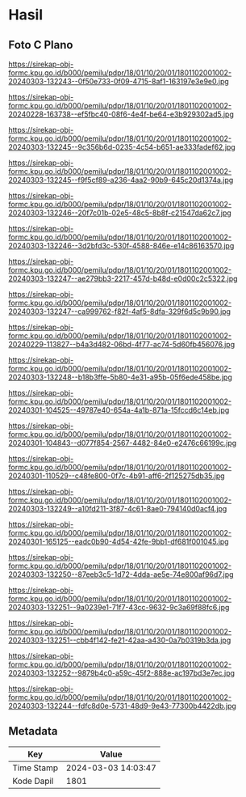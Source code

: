# Hasil

## Foto C Plano

https://sirekap-obj-formc.kpu.go.id/b000/pemilu/pdpr/18/01/10/20/01/1801102001002-20240303-132243--0f50e733-0f09-4715-8af1-163197e3e9e0.jpg

https://sirekap-obj-formc.kpu.go.id/b000/pemilu/pdpr/18/01/10/20/01/1801102001002-20240228-163738--ef5fbc40-08f6-4e4f-be64-e3b929302ad5.jpg

https://sirekap-obj-formc.kpu.go.id/b000/pemilu/pdpr/18/01/10/20/01/1801102001002-20240303-132245--9c356b6d-0235-4c54-b651-ae333fadef62.jpg

https://sirekap-obj-formc.kpu.go.id/b000/pemilu/pdpr/18/01/10/20/01/1801102001002-20240303-132245--f9f5cf89-a236-4aa2-90b9-645c20d1374a.jpg

https://sirekap-obj-formc.kpu.go.id/b000/pemilu/pdpr/18/01/10/20/01/1801102001002-20240303-132246--20f7c01b-02e5-48c5-8b8f-c21547da62c7.jpg

https://sirekap-obj-formc.kpu.go.id/b000/pemilu/pdpr/18/01/10/20/01/1801102001002-20240303-132246--3d2bfd3c-530f-4588-846e-e14c86163570.jpg

https://sirekap-obj-formc.kpu.go.id/b000/pemilu/pdpr/18/01/10/20/01/1801102001002-20240303-132247--ae279bb3-2217-457d-b48d-e0d00c2c5322.jpg

https://sirekap-obj-formc.kpu.go.id/b000/pemilu/pdpr/18/01/10/20/01/1801102001002-20240303-132247--ca999762-f82f-4af5-8dfa-329f6d5c9b90.jpg

https://sirekap-obj-formc.kpu.go.id/b000/pemilu/pdpr/18/01/10/20/01/1801102001002-20240229-113827--b4a3d482-06bd-4f77-ac74-5d60fb456076.jpg

https://sirekap-obj-formc.kpu.go.id/b000/pemilu/pdpr/18/01/10/20/01/1801102001002-20240303-132248--b18b3ffe-5b80-4e31-a95b-05f6ede458be.jpg

https://sirekap-obj-formc.kpu.go.id/b000/pemilu/pdpr/18/01/10/20/01/1801102001002-20240301-104525--49787e40-654a-4a1b-871a-15fccd6c14eb.jpg

https://sirekap-obj-formc.kpu.go.id/b000/pemilu/pdpr/18/01/10/20/01/1801102001002-20240301-104843--d077f854-2567-4482-84e0-e2476c66199c.jpg

https://sirekap-obj-formc.kpu.go.id/b000/pemilu/pdpr/18/01/10/20/01/1801102001002-20240301-110529--c48fe800-0f7c-4b91-aff6-2f125275db35.jpg

https://sirekap-obj-formc.kpu.go.id/b000/pemilu/pdpr/18/01/10/20/01/1801102001002-20240303-132249--a10fd211-3f87-4c61-8ae0-794140d0acf4.jpg

https://sirekap-obj-formc.kpu.go.id/b000/pemilu/pdpr/18/01/10/20/01/1801102001002-20240301-165125--eadc0b90-4d54-42fe-9bb1-df681f001045.jpg

https://sirekap-obj-formc.kpu.go.id/b000/pemilu/pdpr/18/01/10/20/01/1801102001002-20240303-132250--87eeb3c5-1d72-4dda-ae5e-74e800af96d7.jpg

https://sirekap-obj-formc.kpu.go.id/b000/pemilu/pdpr/18/01/10/20/01/1801102001002-20240303-132251--9a0239e1-71f7-43cc-9632-9c3a69f88fc6.jpg

https://sirekap-obj-formc.kpu.go.id/b000/pemilu/pdpr/18/01/10/20/01/1801102001002-20240303-132251--cbb4f142-fe21-42aa-a430-0a7b0319b3da.jpg

https://sirekap-obj-formc.kpu.go.id/b000/pemilu/pdpr/18/01/10/20/01/1801102001002-20240303-132252--9879b4c0-a59c-45f2-888e-ac197bd3e7ec.jpg

https://sirekap-obj-formc.kpu.go.id/b000/pemilu/pdpr/18/01/10/20/01/1801102001002-20240303-132244--fdfc8d0e-5731-48d9-9e43-77300b4422db.jpg


## Metadata

| Key        | Value               |
| ---------- | ------------------- |
| Time Stamp | 2024-03-03 14:03:47 |
| Kode Dapil | 1801                |



